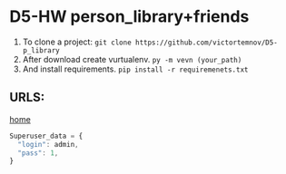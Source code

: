 # D5-HW person_library+friends

1. To clone a project: `git clone https://github.com/victortemnov/D5-p_library`
2. After download create vurtualenv. `py -m vevn (your_path)`
3. And install requirements. `pip install -r requiremenets.txt`

## URLS:
[home](https://127.0.0.1:8000)
```javascript
Superuser_data = {
  "login": admin,
  "pass": 1,
}
```
